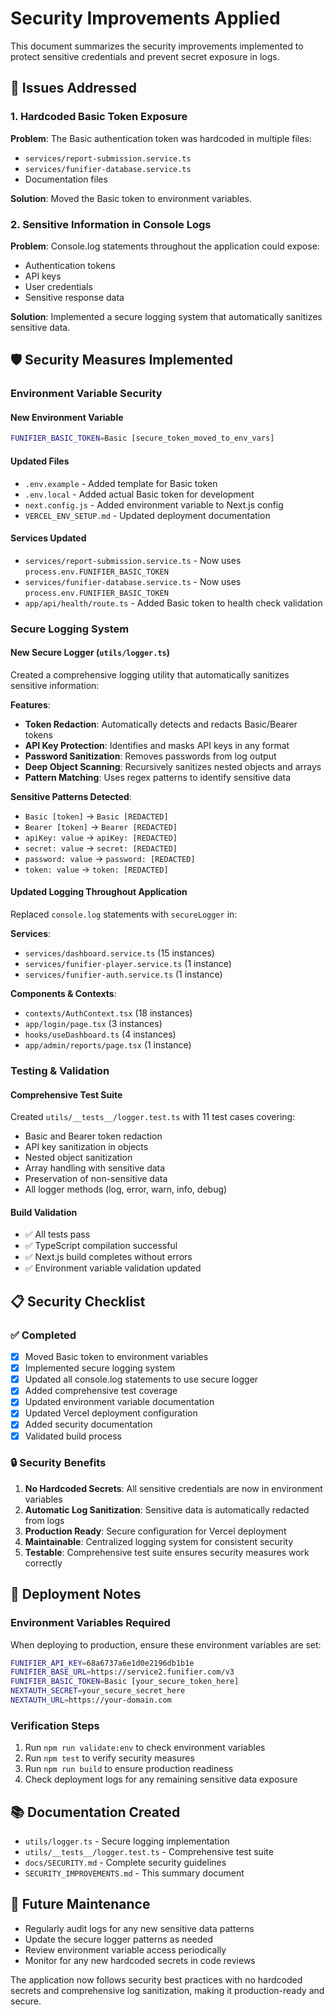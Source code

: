 # Security Improvements Applied

This document summarizes the security improvements implemented to protect sensitive credentials and prevent secret exposure in logs.

## 🔐 Issues Addressed

### 1. Hardcoded Basic Token Exposure
**Problem**: The Basic authentication token was hardcoded in multiple files:
- `services/report-submission.service.ts`
- `services/funifier-database.service.ts`
- Documentation files

**Solution**: Moved the Basic token to environment variables.

### 2. Sensitive Information in Console Logs
**Problem**: Console.log statements throughout the application could expose:
- Authentication tokens
- API keys
- User credentials
- Sensitive response data

**Solution**: Implemented a secure logging system that automatically sanitizes sensitive data.

## 🛡️ Security Measures Implemented

### Environment Variable Security

#### New Environment Variable
```bash
FUNIFIER_BASIC_TOKEN=Basic [secure_token_moved_to_env_vars]
```

#### Updated Files
- `.env.example` - Added template for Basic token
- `.env.local` - Added actual Basic token for development
- `next.config.js` - Added environment variable to Next.js config
- `VERCEL_ENV_SETUP.md` - Updated deployment documentation

#### Services Updated
- `services/report-submission.service.ts` - Now uses `process.env.FUNIFIER_BASIC_TOKEN`
- `services/funifier-database.service.ts` - Now uses `process.env.FUNIFIER_BASIC_TOKEN`
- `app/api/health/route.ts` - Added Basic token to health check validation

### Secure Logging System

#### New Secure Logger (`utils/logger.ts`)
Created a comprehensive logging utility that automatically sanitizes sensitive information:

**Features**:
- **Token Redaction**: Automatically detects and redacts Basic/Bearer tokens
- **API Key Protection**: Identifies and masks API keys in any format
- **Password Sanitization**: Removes passwords from log output
- **Deep Object Scanning**: Recursively sanitizes nested objects and arrays
- **Pattern Matching**: Uses regex patterns to identify sensitive data

**Sensitive Patterns Detected**:
- `Basic [token]` → `Basic [REDACTED]`
- `Bearer [token]` → `Bearer [REDACTED]`
- `apiKey: value` → `apiKey: [REDACTED]`
- `secret: value` → `secret: [REDACTED]`
- `password: value` → `password: [REDACTED]`
- `token: value` → `token: [REDACTED]`

#### Updated Logging Throughout Application
Replaced `console.log` statements with `secureLogger` in:

**Services**:
- `services/dashboard.service.ts` (15 instances)
- `services/funifier-player.service.ts` (1 instance)
- `services/funifier-auth.service.ts` (1 instance)

**Components & Contexts**:
- `contexts/AuthContext.tsx` (18 instances)
- `app/login/page.tsx` (3 instances)
- `hooks/useDashboard.ts` (4 instances)
- `app/admin/reports/page.tsx` (1 instance)

### Testing & Validation

#### Comprehensive Test Suite
Created `utils/__tests__/logger.test.ts` with 11 test cases covering:
- Basic and Bearer token redaction
- API key sanitization in objects
- Nested object sanitization
- Array handling with sensitive data
- Preservation of non-sensitive data
- All logger methods (log, error, warn, info, debug)

#### Build Validation
- ✅ All tests pass
- ✅ TypeScript compilation successful
- ✅ Next.js build completes without errors
- ✅ Environment variable validation updated

## 📋 Security Checklist

### ✅ Completed
- [x] Moved Basic token to environment variables
- [x] Implemented secure logging system
- [x] Updated all console.log statements to use secure logger
- [x] Added comprehensive test coverage
- [x] Updated environment variable documentation
- [x] Updated Vercel deployment configuration
- [x] Added security documentation
- [x] Validated build process

### 🔒 Security Benefits
1. **No Hardcoded Secrets**: All sensitive credentials are now in environment variables
2. **Automatic Log Sanitization**: Sensitive data is automatically redacted from logs
3. **Production Ready**: Secure configuration for Vercel deployment
4. **Maintainable**: Centralized logging system for consistent security
5. **Testable**: Comprehensive test suite ensures security measures work correctly

## 🚀 Deployment Notes

### Environment Variables Required
When deploying to production, ensure these environment variables are set:
```bash
FUNIFIER_API_KEY=68a6737a6e1d0e2196db1b1e
FUNIFIER_BASE_URL=https://service2.funifier.com/v3
FUNIFIER_BASIC_TOKEN=Basic [your_secure_token_here]
NEXTAUTH_SECRET=your_secure_secret_here
NEXTAUTH_URL=https://your-domain.com
```

### Verification Steps
1. Run `npm run validate:env` to check environment variables
2. Run `npm test` to verify security measures
3. Run `npm run build` to ensure production readiness
4. Check deployment logs for any remaining sensitive data exposure

## 📚 Documentation Created
- `utils/logger.ts` - Secure logging implementation
- `utils/__tests__/logger.test.ts` - Comprehensive test suite
- `docs/SECURITY.md` - Complete security guidelines
- `SECURITY_IMPROVEMENTS.md` - This summary document

## 🔄 Future Maintenance
- Regularly audit logs for any new sensitive data patterns
- Update the secure logger patterns as needed
- Review environment variable access periodically
- Monitor for any new hardcoded secrets in code reviews

The application now follows security best practices with no hardcoded secrets and comprehensive log sanitization, making it production-ready and secure.